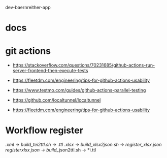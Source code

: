 dev-baernreither-app

# docs

# git actions
- https://stackoverflow.com/questions/70231685/github-actions-run-server-frontend-then-execute-tests

- https://fleetdm.com/engineering/tips-for-github-actions-usability

- https://www.testmo.com/guides/github-actions-parallel-testing

- https://github.com/localtunnel/localtunnel

- https://fleetdm.com/engineering/tips-for-github-actions-usability

# Workflow register
*.xml -> build_tei2ttl.sh -> *.ttl
*.xlsx -> build_xlsx2json.sh -> register_*_xlsx.json
register_*_xlsx.json -> build_*_json2ttl.sh -> *i.ttl
